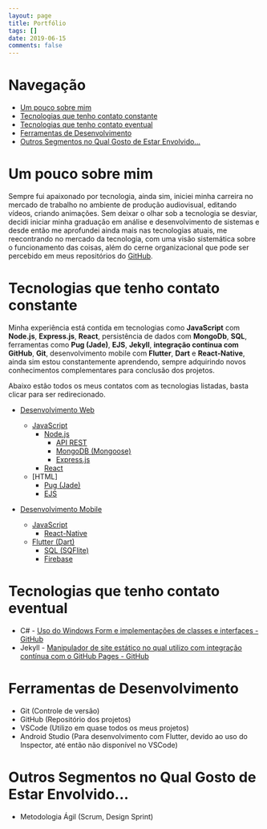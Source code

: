 ```yaml
---
layout: page
title: Portfólio
tags: []
date: 2019-06-15
comments: false
---
```


# Navegação

<!-- - [Navegação](#Navega%C3%A7%C3%A3o) -->
  - [Um pouco sobre mim](#um-pouco-sobre-mim)
  - [Tecnologias que tenho contato constante](#tecnologias-que-tenho-contato-constante)
  - [Tecnologias que tenho contato eventual](#tecnologias-que-tenho-contato-eventual)
  - [Ferramentas de Desenvolvimento](#ferramentas-de-desenvolvimento)
  - [Outros Segmentos no Qual Gosto de Estar Envolvido...](#outros-segmentos-no-qual-gosto-de-estar-envolvido)

# Um pouco sobre mim

Sempre fui apaixonado por tecnologia, ainda sim, iniciei minha carreira no mercado de trabalho no ambiente de produção audiovisual, editando vídeos, criando animações. Sem deixar o olhar sob a tecnologia se desviar, decidi iniciar minha graduação em análise e desenvolvimento de sistemas e desde então me aprofundei ainda mais nas tecnologias atuais, me reecontrando no mercado da tecnologia, com uma visão sistemática sobre o funcionamento das coisas, além do cerne organizacional que pode ser percebido em meus repositórios do [GitHub](github.com/jsdaniell).

# Tecnologias que tenho contato constante

Minha experiência está contida em tecnologias como **JavaScript** com **Node.js**, **Express.js**, **React**, persistência de dados com **MongoDb**, **SQL**, ferramentas como **Pug (Jade)**, **EJS**, **Jekyll**, **integração contínua com GitHub**, **Git**, desenvolvimento mobile com **Flutter**, **Dart** e **React-Native**, ainda sim estou constantemente aprendendo, sempre adquirindo novos conhecimentos complementares para conclusão dos projetos.

Abaixo estão todos os meus contatos com as tecnologias listadas, basta clicar para ser redirecionado.

- [Desenvolvimento Web](https://jsdaniell.github.io/tags/#web)
  - [JavaScript](https://jsdaniell.github.io/tags/#javascript)
    - [Node.js](https://jsdaniell.github.io/tags/#nodejs)
      - [API REST](https://jsdaniell.github.io/tags/#api-rest)
      - [MongoDB (Mongoose)](https://jsdaniell.github.io/tags/#mongodb)
      - [Express.js](https://jsdaniell.github.io/tags/#expressjs)
    - [React](https://jsdaniell.github.io/tags/#react)
  - [HTML]
    - [Pug (Jade)](https://jsdaniell.github.io/tags/#pug)
    - [EJS](https://jsdaniell.github.io/tags/#ejs)

- [Desenvolvimento Mobile](https://jsdaniell.github.io/tags/#mobile)
  - [JavaScript](https://jsdaniell.github.io/tags/#javascript)
    - [React-Native](https://jsdaniell.github.io/tags/#react-native)
  - [Flutter (Dart)](https://jsdaniell.github.io/tags/#flutter)
    - [SQL (SQFlite)](https://jsdaniell.github.io/tags/#sql)
    - [Firebase](https://jsdaniell.github.io/tags/#firebase)


# Tecnologias que tenho contato eventual

- C# - [Uso do Windows Form e implementações de classes e interfaces - GitHub](https://github.com/jsdaniell/aps_lpoo)
- Jekyll - [Manipulador de site estático no qual utilizo com integração contínua com o GitHub Pages - GitHub](https://github.com/jsdaniell/jsdaniell.github.io)

# Ferramentas de Desenvolvimento

- Git (Controle de versão)
- GitHub (Repositório dos projetos)
- VSCode (Utilizo em quase todos os meus projetos)
- Android Studio (Para desenvolvimento com Flutter, devido ao uso do Inspector, até então não disponível no VSCode)

# Outros Segmentos no Qual Gosto de Estar Envolvido...

- Metodologia Ágil (Scrum, Design Sprint)
